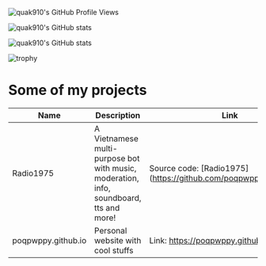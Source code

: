 ![quak910's GitHub Profile Views](https://komarev.com/ghpvc/?username=quak910&color=ff69b4)

![quak910's GitHub stats](https://github-readme-stats.vercel.app/api/top-langs/?username=poqpwppy&theme=tokyonight&layout=compact)

![quak910's GitHub stats](https://github-readme-stats.vercel.app/api?username=poqpwppy&theme=tokyonight&count_private=true)

![trophy](https://github-profile-trophy.vercel.app/?username=ryo-ma&theme=onedark)

 

# Some of my projects
| Name | Description | Link |
|------|------|-----------|
| Radio1975 | A Vietnamese multi-purpose bot with music, moderation, info, soundboard, tts and more! | Source code: [Radio1975](https://github.com/poqpwppy/Radio1975] |
| poqpwppy.github.io | Personal website with cool stuffs | Link: https://poqpwppy.github.io |
